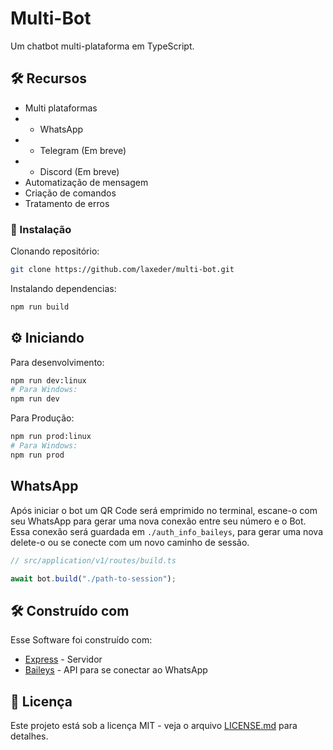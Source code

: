 # Multi-Bot
Um chatbot multi-plataforma em TypeScript.

## 🛠 Recursos
* Multi plataformas
* * WhatsApp
* * Telegram (Em breve)
* * Discord (Em breve)
* Automatização de mensagem
* Criação de comandos
* Tratamento de erros

### 🔧 Instalação
Clonando repositório:
``` sh
git clone https://github.com/laxeder/multi-bot.git
```
Instalando dependencias:
``` sh
npm run build
```

## ⚙️ Iniciando
Para desenvolvimento:
``` sh
npm run dev:linux
# Para Windows:
npm run dev
```
Para Produção:
``` sh
npm run prod:linux
# Para Windows:
npm run prod
```

## WhatsApp
Após iniciar o bot um QR Code será emprimido no terminal, escane-o com seu WhatsApp para gerar uma nova conexão entre seu número e o Bot. Essa conexão será guardada em ```./auth_info_baileys```, para gerar uma nova delete-o ou se conecte com um novo caminho de sessão.
``` ts
// src/application/v1/routes/build.ts

await bot.build("./path-to-session");
```

## 🛠️ Construído com
Esse Software foi construído com:

* [Express](https://github.com/expressjs/express) - Servidor
* [Baileys](https://github.com/adiwajshing/Baileys) - API para se conectar ao WhatsApp

## 📄 Licença
Este projeto está sob a licença MIT - veja o arquivo [LICENSE.md](https://github.com/laxeder/multi-bot/LICENSE) para detalhes.